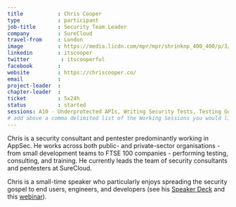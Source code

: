 ```yaml
---
title           : Chris Cooper
type            : participant
job-title       : Security Team Leader
company         : SureCloud
travel-from     : London
image           : https://media.licdn.com/mpr/mpr/shrinknp_400_400/p/3/000/0c6/0ee/256e78f.jpg
linkedin        : itscooper
twitter          : itscooperful
facebook        :
website         : https://chriscooper.co/
email           :
project-leader  :
chapter-leader  :
ticket          : 5x24h
status          : started
sessions: A10 - Underprotected APIs, Writing Security Tests, Testing Guide v5, Recruiting AppSec Talent, Teaching Attacker perspective to Developers, Security Labels, JIRA Risk Workflow, Top 10 Selection Criteria, OWASP Internet of Things Project, Integrating Security into a Portfolio Kanban, Cheat Sheets, AppSec Review and Pentest Playbook, Visit Bletchley Park, Sign Ceremony for Owasp Top 10 2017, Role of Security Certification, OWASP Risk Rating Management Project, Identity and Access Management for REST APIs - REST Security Cheat Sheet
# add above a comma delimited list of the Working Sessions you would like to attend (use the session's title)
---
```


Chris is a security consultant and pentester predominantly working in AppSec. He works across both public- and private-sector organisations - from small development teams to FTSE 100 companies - performing testing, consulting, and training. He currently leads the team of security consultants and pentesters at SureCloud.

Chris is a small-time speaker who particularly enjoys spreading the security gospel to end users, engineers, and developers (see his [Speaker Deck](https://speakerdeck.com/itscooper) and this [webinar](https://www.brighttalk.com/webcast/13155/218743)).

